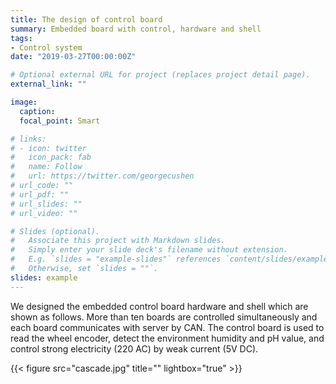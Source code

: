 ```yaml
---
title: The design of control board
summary: Embedded board with control, hardware and shell 
tags:
- Control system
date: "2019-03-27T00:00:00Z"

# Optional external URL for project (replaces project detail page).
external_link: ""

image:
  caption: 
  focal_point: Smart

# links:
# - icon: twitter
#   icon_pack: fab
#   name: Follow
#   url: https://twitter.com/georgecushen
# url_code: ""
# url_pdf: ""
# url_slides: ""
# url_video: ""

# Slides (optional).
#   Associate this project with Markdown slides.
#   Simply enter your slide deck's filename without extension.
#   E.g. `slides = "example-slides"` references `content/slides/example-slides.md`.
#   Otherwise, set `slides = ""`.
slides: example
---
```


We designed the embedded control board hardware and shell which are shown as follows. More than ten boards are controlled simultaneously and each board communicates with server by CAN. The control board is used to read the wheel encoder, detect the environment humidity and pH value, and control strong electricity (220 AC) by weak current (5V DC).

{{< figure src="cascade.jpg" title="" lightbox="true" >}}
